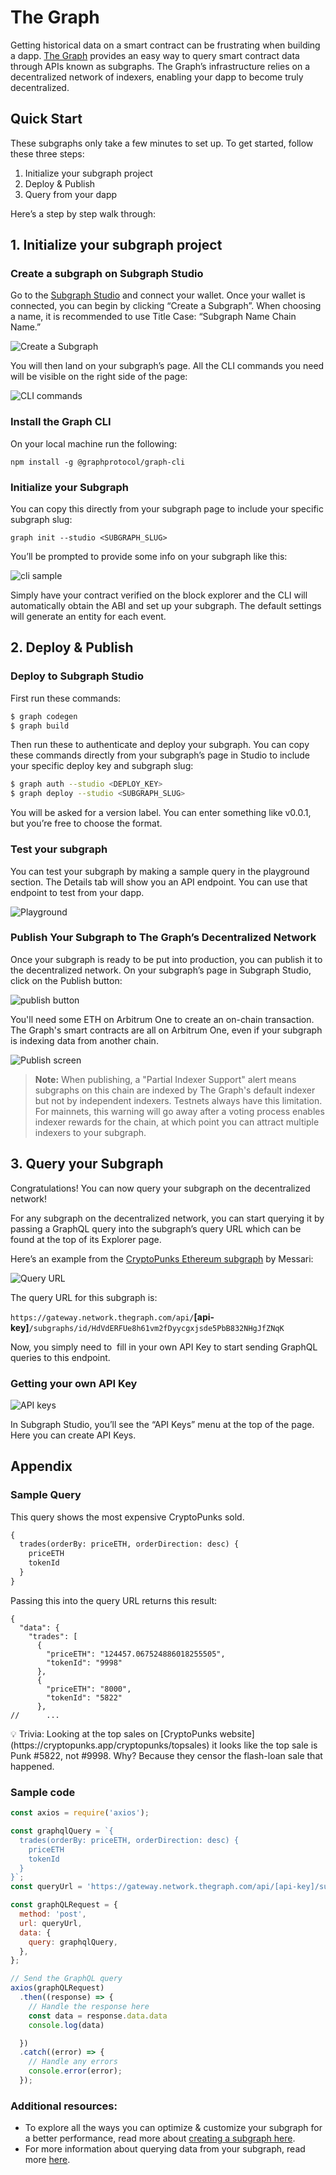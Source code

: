 # The Graph 

Getting historical data on a smart contract can be frustrating when building a dapp. [The Graph](https://thegraph.com/) provides an easy way to query smart contract data through APIs known as subgraphs. The Graph’s infrastructure relies on a decentralized network of indexers, enabling your dapp to become truly decentralized.

## Quick Start

These subgraphs only take a few minutes to set up. To get started, follow these three steps:

1. Initialize your subgraph project
2. Deploy & Publish
3. Query from your dapp

Here’s a step by step walk through:

## 1. Initialize your subgraph project

### Create a subgraph on Subgraph Studio⁠

Go to the [Subgraph Studio](https://thegraph.com/studio/) and connect your wallet. Once your wallet is connected, you can begin by clicking “Create a Subgraph”. When choosing a name, it is recommended to use Title Case: “Subgraph Name Chain Name.”

![Create a Subgraph](https://raw.githubusercontent.com/alinobrasil/the_graph_getting_started/refs/heads/fraxtal/img/studio-create-subgraph.png)


You will then land on your subgraph’s page. All the CLI commands you need will be visible on the right side of the page:

![CLI commands](https://raw.githubusercontent.com/alinobrasil/the_graph_getting_started/refs/heads/fraxtal/img/studio-graphcli-commands.png)


### Install the Graph CLI⁠

On your local machine run the following:
```
npm install -g @graphprotocol/graph-cli
```

### Initialize your Subgraph⁠

You can copy this directly from your subgraph page to include your specific subgraph slug:
```
graph init --studio <SUBGRAPH_SLUG>
```
You’ll be prompted to provide some info on your subgraph like this:

![cli sample](https://raw.githubusercontent.com/alinobrasil/the_graph_getting_started/refs/heads/fraxtal/img/cli-sample.png)


Simply have your contract verified on the block explorer and the CLI will automatically obtain the ABI and set up your subgraph. The default settings will generate an entity for each event.

## 2. Deploy & Publish

### Deploy to Subgraph Studio⁠

First run these commands:

```bash
$ graph codegen
$ graph build
```

Then run these to authenticate and deploy your subgraph. You can copy these commands directly from your subgraph’s page in Studio to include your specific deploy key and subgraph slug:

```bash
$ graph auth --studio <DEPLOY_KEY>
$ graph deploy --studio <SUBGRAPH_SLUG>
```

You will be asked for a version label. You can enter something like v0.0.1, but you’re free to choose the format.

### Test your subgraph⁠

You can test your subgraph by making a sample query in the playground section. The Details tab will show you an API endpoint. You can use that endpoint to test from your dapp.

![Playground](https://raw.githubusercontent.com/alinobrasil/the_graph_getting_started/refs/heads/fraxtal/img/studio-playground.png)


### Publish Your Subgraph to The Graph’s Decentralized Network

Once your subgraph is ready to be put into production, you can publish it to the decentralized network. On your subgraph’s page in Subgraph Studio, click on the Publish button:

![publish button](https://raw.githubusercontent.com/alinobrasil/the_graph_getting_started/refs/heads/fraxtal/img/studio-publish-button.png)


You'll need some ETH on Arbitrum One to create an on-chain transaction. The Graph's smart contracts are all on Arbitrum One, even if your subgraph is indexing data from another chain.

![Publish screen](https://raw.githubusercontent.com/alinobrasil/the_graph_getting_started/refs/heads/fraxtal/img/studio-publish-modal.png)

> **Note:** When publishing, a "Partial Indexer Support" alert means subgraphs on this chain are indexed by The Graph's default indexer but not by independent indexers. Testnets always have this limitation. For mainnets, this warning will go away after a voting process enables indexer rewards for the chain, at which point you can attract multiple indexers to your subgraph. 

## 3. Query your Subgraph

Congratulations! You can now query your subgraph on the decentralized network!

For any subgraph on the decentralized network, you can start querying it by passing a GraphQL query into the subgraph’s query URL which can be found at the top of its Explorer page.

Here’s an example from the [CryptoPunks Ethereum subgraph](https://thegraph.com/explorer/subgraphs/HdVdERFUe8h61vm2fDyycHgxjsde5PbB832NHgJfZNqK) by Messari:

![Query URL](https://raw.githubusercontent.com/alinobrasil/the_graph_getting_started/refs/heads/main/img/explorer-query-url.png)


The query URL for this subgraph is:

`https://gateway.network.thegraph.com/api/`**[api-key]**`/subgraphs/id/HdVdERFUe8h61vm2fDyycgxjsde5PbB832NHgJfZNqK`

Now, you simply need to  fill in your own API Key to start sending GraphQL queries to this endpoint.

### Getting your own API Key

![API keys](https://raw.githubusercontent.com/alinobrasil/the_graph_getting_started/refs/heads/main/img/getting-api-key.png)


In Subgraph Studio, you’ll see the “API Keys” menu at the top of the page. Here you can create API Keys.

## Appendix

### Sample Query

This query shows the most expensive CryptoPunks sold.

```graphql
{
  trades(orderBy: priceETH, orderDirection: desc) {
    priceETH
    tokenId
  }
}

```

Passing this into the query URL returns this result:

```
{
  "data": {
    "trades": [
      {
        "priceETH": "124457.067524886018255505",
        "tokenId": "9998"
      },
      {
        "priceETH": "8000",
        "tokenId": "5822"
      },
//      ...
```

<aside>
💡 Trivia: Looking at the top sales on [CryptoPunks website](https://cryptopunks.app/cryptopunks/topsales) it looks like the top sale is Punk #5822, not #9998. Why? Because they censor the flash-loan sale that happened.

</aside>

### Sample code

```jsx
const axios = require('axios');

const graphqlQuery = `{
  trades(orderBy: priceETH, orderDirection: desc) {
    priceETH
    tokenId
  }
}`;
const queryUrl = 'https://gateway.network.thegraph.com/api/[api-key]/subgraphs/id/HdVdERFUe8h61vm2fDyycHgxjsde5PbB832NHgJfZNqK'

const graphQLRequest = {
  method: 'post',
  url: queryUrl,
  data: {
    query: graphqlQuery,
  },
};

// Send the GraphQL query
axios(graphQLRequest)
  .then((response) => {
    // Handle the response here
    const data = response.data.data
    console.log(data)

  })
  .catch((error) => {
    // Handle any errors
    console.error(error);
  });
```

### Additional resources:

- To explore all the ways you can optimize & customize your subgraph for a better performance, read more about [creating a subgraph here](https://thegraph.com/docs/en/developing/creating-a-subgraph/).
- For more information about querying data from your subgraph, read more [here](https://thegraph.com/docs/en/querying/querying-the-graph/).